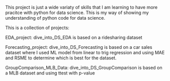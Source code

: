 This project is just a wide variaty of skills that I am learning to have more pracitce with python for data science. This is my way of showing my understanding of python code for data science.

This is a collection of projects:

EDA_project: 
    dive_into_DS_EDA is based on a ridesharing dataset

Forecasting_project:
    dive_into_DS_Forecasting is based on a car sales dataset where I used ML model from linear to trig regression and using MAE and RSME to determine which is best     for  the dataset. 

GroupComparison_MLB_Data:
    dive_into_DS_GroupComparison is based on a MLB dataset and using ttest with p-value
